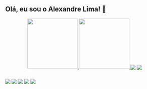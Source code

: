 ## Olá, eu sou o Alexandre Lima! 👋
<div align="center">
  <a href="https://github.com/AlexandreASLima">
  <img height="160em" src="https://github-readme-stats.vercel.app/api?username=AlexandreASLima&show_icons=true&theme=github_dark&include_all_commits=true&count_private=true"/>
  <img height="160em" src="https://github-readme-stats.vercel.app/api/top-langs/?username=AlexandreASLima&layout=compact&theme=github_dark"/>
  
  <a href="https://github.com/AlexandreASLima">
    <img align="center" src="https://github-readme-stats.vercel.app/api?username=AlexandreASLima&show_icons=true&theme=github_dark&include_all_commits=true&count_private=true" /></a>
  <a href="https://github.com/AlexandreASLima">
    <img align="center" src="https://github-readme-stats.vercel.app/api/top-langs/?username=AlexandreASLima&layout=compact&theme=github_dark" /></a>
</div>
  
  ##
 
<div> 
  <a href = "https://www.linkedin.com/in/alexandre-lima-55444630/" target="_blank"><img src="https://img.shields.io/badge/LinkedIn-0077B5?style=for-the-badge&logo=linkedin&logoColor=white" target="_blank"></a> 
  <a href = "mailto:alexandrelima.bd@gmail.com"><img src="https://img.shields.io/badge/Gmail-D14836?style=for-the-badge&logo=gmail&logoColor=white" target="_blank"></a>
  <a href = "https://t.me/ydnax86"><img src="https://img.shields.io/badge/Telegram-2CA5E0?style=for-the-badge&logo=telegram&logoColor=white" target="_blank"></a>
  <a href = "https://instagram.com/ydnax" target="_blank"><img src="https://img.shields.io/badge/Instagram-E4405F?style=for-the-badge&logo=instagram&logoColor=white" target="_blank"></a>
  <a href = "https://twitter.com/ydnax" target="_blank"><img src="https://img.shields.io/badge/Twitter-1DA1F2?style=for-the-badge&logo=twitter&logoColor=white" target="_blank"></a> 
</div>
